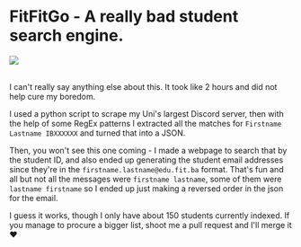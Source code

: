 # FitFitGo - A really bad student search engine.


<a href="https://discord.gg/vZRrpBXFNT"><img src="https://img.shields.io/discord/787773373748740128?label=Discord%20Server&style=for-the-badge"></img></a>
<br><br>


I can't really say anything else about this. It took like 2 hours and did not help cure my boredom. 

I used a python script to scrape my Uni's largest Discord server, then with the help of some RegEx patterns I extracted all the matches for `Firstname Lastname IBXXXXXX` and turned that into a JSON. 

Then, you won't see this one coming - I made a webpage to search that by the student ID, and also ended up generating the student email addresses since they're in the `firstname.lastname@edu.fit.ba` format. That's fun and all but not all the messages were `firstname lastname`, some of them were `lastname firstname` so I ended up just making a reversed order in the json for the email. 

I guess it works, though I only have about 150 students currently indexed. If you manage to procure a bigger list, shoot me a pull request and I'll merge it ♥
